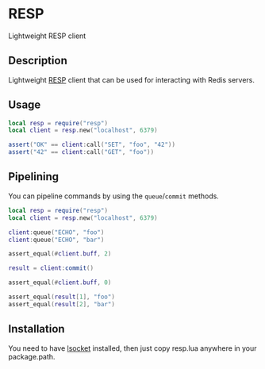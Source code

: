 RESP
====

Lightweight RESP client

Description
-----------


Lightweight [RESP](http://redis.io/topics/protocol) client that
can be used for interacting with Redis servers.

Usage
-----

```lua
local resp = require("resp")
local client = resp.new("localhost", 6379)

assert("OK" == client:call("SET", "foo", "42"))
assert("42" == client:call("GET", "foo"))
```

Pipelining
----------

You can pipeline commands by using the `queue`/`commit` methods.

```lua
local resp = require("resp")
local client = resp.new("localhost", 6379)

client:queue("ECHO", "foo")
client:queue("ECHO", "bar")

assert_equal(#client.buff, 2)

result = client:commit()

assert_equal(#client.buff, 0)

assert_equal(result[1], "foo")
assert_equal(result[2], "bar")
```

Installation
------------

You need to have [lsocket](http://www.tset.de/lsocket/) installed,
then just copy resp.lua anywhere in your package.path.
